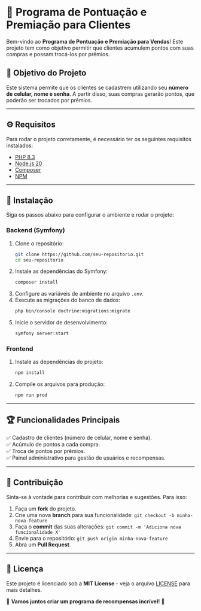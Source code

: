 # 📌 Programa de Pontuação e Premiação para Clientes

Bem-vindo ao **Programa de Pontuação e Premiação para Vendas**! Este projeto tem como objetivo permitir que clientes acumulem pontos com suas compras e possam trocá-los por prêmios.

## 🚀 Objetivo do Projeto
Este sistema permite que os clientes se cadastrem utilizando seu **número de celular, nome e senha**. A partir disso, suas compras gerarão pontos, que poderão ser trocados por prêmios.

---

## ⚙️ Requisitos
Para rodar o projeto corretamente, é necessário ter os seguintes requisitos instalados:

- [PHP 8.3](https://www.php.net/downloads.php)
- [Node.js 20](https://nodejs.org/en/)
- [Composer](https://getcomposer.org/)
- [NPM](https://www.npmjs.com/)

---

## 🔧 Instalação
Siga os passos abaixo para configurar o ambiente e rodar o projeto:

### Backend (Symfony)
1. Clone o repositório:
   ```bash
   git clone https://github.com/seu-repositorio.git
   cd seu-repositorio
   ```
2. Instale as dependências do Symfony:
   ```bash
   composer install
   ```
3. Configure as variáveis de ambiente no arquivo `.env`.
4. Execute as migrações do banco de dados:
   ```bash
   php bin/console doctrine:migrations:migrate
   ```
5. Inicie o servidor de desenvolvimento:
   ```bash
   symfony server:start
   ```

### Frontend
1. Instale as dependências do projeto:
   ```bash
   npm install
   ```
2. Compile os arquivos para produção:
   ```bash
   npm run prod
   ```

---

## 🏆 Funcionalidades Principais
✅ Cadastro de clientes (número de celular, nome e senha).  
✅ Acúmulo de pontos a cada compra.  
✅ Troca de pontos por prêmios.  
✅ Painel administrativo para gestão de usuários e recompensas.

---

## 🤝 Contribuição
Sinta-se à vontade para contribuir com melhorias e sugestões. Para isso:
1. Faça um **fork** do projeto.
2. Crie uma nova **branch** para sua funcionalidade: `git checkout -b minha-nova-feature`
3. Faça o **commit** das suas alterações: `git commit -m 'Adiciona nova funcionalidade X'`
4. Envie para o repositório: `git push origin minha-nova-feature`
5. Abra um **Pull Request**.

---

## 📜 Licença
Este projeto é licenciado sob a **MIT License** - veja o arquivo [LICENSE](LICENSE) para mais detalhes.

🚀 **Vamos juntos criar um programa de recompensas incrível!** 🎉

